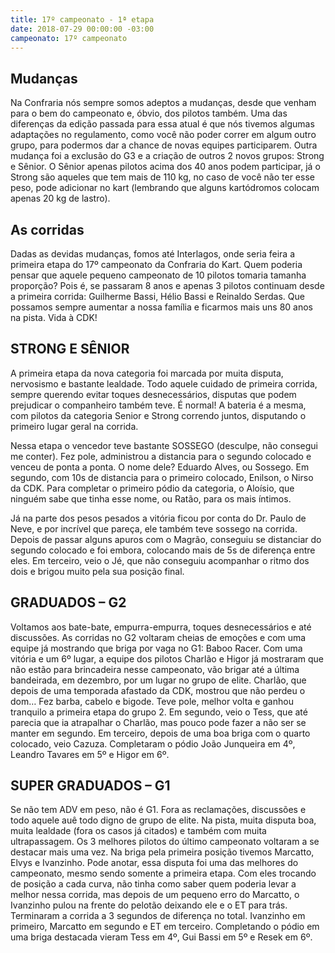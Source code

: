 ```yaml
---
title: 17º campeonato - 1ª etapa
date: 2018-07-29 00:00:00 -03:00
campeonato: 17º campeonato
---
```


## Mudanças

Na Confraria nós sempre somos adeptos a mudanças, desde que venham para o bem do campeonato e, óbvio, dos pilotos também. Uma das diferenças da edição passada para essa atual é que nós tivemos algumas adaptações no regulamento, como você não poder correr em algum outro grupo, para podermos dar a chance de novas equipes participarem. Outra mudança foi a exclusão do G3 e a criação de outros 2 novos grupos: Strong e Sênior. O Sênior apenas pilotos acima dos 40 anos podem participar, já o Strong são aqueles que tem mais de 110 kg, no caso de você não ter esse peso, pode adicionar no kart (lembrando que alguns kartódromos colocam apenas 20 kg de lastro).

## As corridas

Dadas as devidas mudanças, fomos até Interlagos, onde seria feira a primeira etapa do 17º campeonato da Confraria do Kart. Quem poderia pensar que aquele pequeno campeonato de 10 pilotos tomaria tamanha proporção? Pois é, se passaram 8 anos e apenas 3 pilotos continuam desde a primeira corrida: Guilherme Bassi, Hélio Bassi e Reinaldo Serdas. Que possamos sempre aumentar a nossa família e ficarmos mais uns 80 anos na pista. Vida à CDK!

## STRONG E SÊNIOR

A primeira etapa da nova categoria foi marcada por muita disputa, nervosismo e bastante lealdade. Todo aquele cuidado de primeira corrida, sempre querendo evitar toques desnecessários, disputas que podem prejudicar o companheiro também teve. É normal! A bateria é a mesma, com pilotos da categoria Senior e Strong correndo juntos, disputando o primeiro lugar geral na corrida.

Nessa etapa o vencedor teve bastante SOSSEGO (desculpe, não consegui me conter). Fez pole, administrou a distancia para o segundo colocado e venceu de ponta a ponta. O nome dele? Eduardo Alves, ou Sossego. Em segundo, com 10s de distancia para o primeiro colocado, Enilson, o Nirso da CDK. Para completar o primeiro pódio da categoria, o Aloísio, que ninguém sabe que tinha esse nome, ou Ratão, para os mais íntimos.

Já na parte dos pesos pesados a vitória ficou por conta do Dr. Paulo de Neve, e por incrível que pareça, ele também teve sossego na corrida. Depois de passar alguns apuros com o Magrão, conseguiu se distanciar do segundo colocado e foi embora, colocando mais de 5s de diferença entre eles. Em terceiro, veio o Jé, que não conseguiu acompanhar o ritmo dos dois e brigou muito pela sua posição final.

## GRADUADOS – G2

Voltamos aos bate-bate, empurra-empurra, toques desnecessários e até discussões. As corridas no G2 voltaram cheias de emoções e com uma equipe já mostrando que briga por vaga no G1: Baboo Racer. Com uma vitória e um 6º lugar, a equipe dos pilotos Charlão e Higor já mostraram que não estão para brincadeira nesse campeonato, vão brigar até a última bandeirada, em dezembro, por um lugar no grupo de elite. Charlão, que depois de uma temporada afastado da CDK, mostrou que não perdeu o dom… Fez barba, cabelo e bigode. Teve pole, melhor volta e ganhou tranquilo a primeira etapa do grupo 2. Em segundo, veio o Tess, que até parecia que ia atrapalhar o Charlão, mas pouco pode fazer a não ser se manter em segundo. Em terceiro, depois de uma boa briga com o quarto colocado, veio Cazuza. Completaram o pódio João Junqueira em 4º, Leandro Tavares em 5º e Higor em 6º.

## SUPER GRADUADOS – G1

Se não tem ADV em peso, não é G1. Fora as reclamações, discussões e todo aquele auê todo digno de grupo de elite. Na pista, muita disputa boa, muita lealdade (fora os casos já citados) e também com muita ultrapassagem. Os 3 melhores pilotos do último campeonato voltaram a se destacar mais uma vez. Na briga pela primeira posição tivemos Marcatto, Elvys e Ivanzinho. Pode anotar, essa disputa foi uma das melhores do campeonato, mesmo sendo somente a primeira etapa. Com eles trocando de posição a cada curva, não tinha como saber quem poderia levar a melhor nessa corrida, mas depois de um pequeno erro do Marcatto, o Ivanzinho pulou na frente do pelotão deixando ele e o ET para trás. Terminaram a corrida a 3 segundos de diferença no total. Ivanzinho em primeiro, Marcatto em segundo e ET em terceiro. Completando o pódio em uma briga destacada vieram Tess em 4º, Gui Bassi em 5º e Resek em 6º.